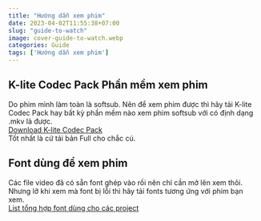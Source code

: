 ```yaml
---
title: "Hướng dẫn xem phim"
date: 2023-04-02T11:55:38+07:00
slug: "guide-to-watch"
image: cover-guide-to-watch.webp
categories: Guide
tags: ['Hướng dẫn xem phim']
---
```

## K-lite Codec Pack Phần mềm xem phim
Do phim mình làm toàn là softsub. Nên để xem phim được thì hãy tải K-lite Codec Pack hay bất kỳ phần mềm nào xem phim softsub với có định dạng .mkv là được.   
[Download K-lite Codec Pack](https://codecguide.com/download_kl.htm)   
Tốt nhất là cứ tải bản Full cho chắc cú.   
## Font dùng để xem phim
Các file video đã có sẵn font ghép vào rồi nên chỉ cần mở lên xem thôi. Nhưng lỡ khi xem mà font bị lỗi thì hãy tải fonts tương ứng với phim bạn xem.   
[List tổng hợp font dùng cho các project](https://drive.google.com/drive/folders/1wMAKrmEmGwdhmbKR30JouurNBqGUrbnF?usp=share_link)   
